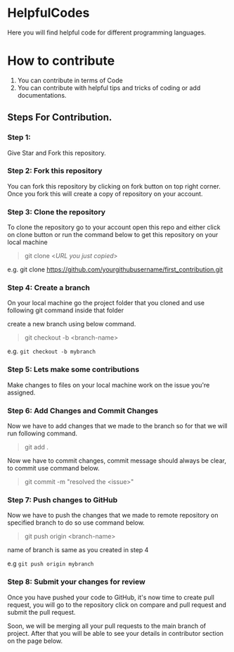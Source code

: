 # HelpfulCodes
Here you will find helpful code for different programming languages.
# How to contribute
1. You can contribute in terms of Code
2. You can contribute with helpful tips and tricks of coding or add documentations.
## Steps For Contribution.
### Step 1:
Give Star and Fork this repository.
### Step 2: Fork this repository
You can fork this repository by clicking on fork button on top right corner. Once you fork this will create a copy of repository on your account.
### Step 3: Clone the repository 
To clone the repository go to your account open this repo and either click on clone button or run the command below to get this repository on your local machine

> git clone <_URL you just copied_>

e.g. git clone https://github.com/yourgithubusername/first_contribution.git

### Step 4: Create a branch
On your local machine go the project folder that you cloned and use following git command inside that folder

create a new branch using below command.

> git checkout -b \<branch-name\>

e.g. `git checkout -b mybranch`

### Step 5: Lets make some contributions
Make changes to files on your local machine work on the issue you're assigned. 

### Step 6: Add Changes and Commit Changes
Now we have to add changes that we made to the branch so for that we will run following command.

> git add .

Now we have to commit changes, commit message should always be clear, to commit use command below.

> git commit -m "resolved the \<issue\>"

### Step 7: Push changes to GitHub
Now we have to push the changes that we made to remote repository on specified branch to do so use command below.

> git push origin \<branch-name\>

name of branch is same as you created in step 4

e.g `git push origin mybranch`

### Step 8: Submit your changes for review
Once you have pushed your code to GitHub, it's now time to create pull request, you will go to the repository click on compare and pull request and submit the pull request.

Soon, we will be merging all your pull requests to the main branch of project. After that you will be able to see your details in contributor section on the page below.
